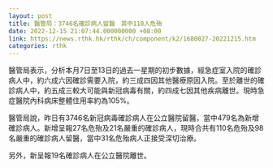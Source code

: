 ```yaml
---
layout: post
title: 醫管局：3746名確診病人留醫　其中110人危殆
date: 2022-12-15 21:07:44.000000000 +08:00
link: https://news.rthk.hk/rthk/ch/component/k2/1680027-20221215.htm
categories: rthk
---
```


醫管局表示，分析本月7日至13日的過去一星期的初步數據，經急症室入院的確診病人中，約六成六因確診需要入院，約三成四因其他醫療原因入院。至於離世的確診病人中，約五成三較大可能與新冠病毒有關，約四成七因其他疾病離世。現時急症醫院內科病床整體住用率約為105%。

醫管局說，昨日有3746名新冠病毒確診病人在公立醫院留醫，當中479名為新增確診病人。新增呈報27名危殆及21名嚴重的確診病人，現時合共有110名危殆及98名嚴重的確診病人留醫，當中31名危殆病人正接受深切治療。

另外，新呈報19名確診病人在公立醫院離世。

